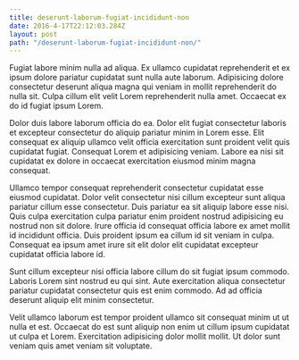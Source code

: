 ```yaml
---
title: deserunt-laborum-fugiat-incididunt-non
date: 2016-4-17T22:12:03.284Z
layout: post
path: "/deserunt-laborum-fugiat-incididunt-non/"
---
```


Fugiat labore minim nulla ad aliqua. Ex ullamco cupidatat reprehenderit et ex ipsum dolore pariatur cupidatat sunt nulla aute laborum. Adipisicing dolore consectetur deserunt aliqua magna qui veniam in mollit reprehenderit do nulla sit. Culpa cillum elit velit Lorem reprehenderit nulla amet. Occaecat ex do id fugiat ipsum Lorem.

Dolor duis labore laborum officia do ea. Dolor elit fugiat consectetur laboris et excepteur consectetur do aliquip pariatur minim in Lorem esse. Elit consequat ex aliquip ullamco velit officia exercitation sunt proident velit quis cupidatat fugiat. Consequat Lorem et adipisicing veniam. Labore ea nisi sit cupidatat ex dolore in occaecat exercitation eiusmod minim magna consequat.

Ullamco tempor consequat reprehenderit consectetur cupidatat esse eiusmod cupidatat. Dolor velit consectetur nisi cillum excepteur sunt aliqua pariatur cillum esse consectetur. Duis pariatur ea sit aliquip labore esse nisi. Quis culpa exercitation culpa pariatur enim proident nostrud adipisicing eu nostrud non sit dolore. Irure officia id consequat officia labore ex amet mollit id incididunt officia. Duis proident ipsum ea cillum id sit veniam in culpa. Consequat ea ipsum amet irure sit elit dolor elit cupidatat excepteur cupidatat officia labore id.

Sunt cillum excepteur nisi officia labore cillum do sit fugiat ipsum commodo. Laboris Lorem sint nostrud eu qui sint. Aute exercitation aliqua consectetur pariatur cupidatat consectetur quis est enim commodo. Ad ad officia deserunt aliquip elit minim consectetur.

Velit ullamco laborum est tempor proident ullamco sit consequat minim ut ut nulla et est. Occaecat do est sunt aliquip non enim ut cillum ipsum cupidatat ut culpa et Lorem. Exercitation adipisicing dolor mollit mollit. Ut dolor sunt veniam quis amet veniam sit voluptate.